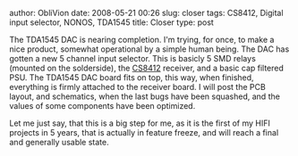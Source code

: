 author: ObliVion
date: 2008-05-21 00:26
slug: closer
tags: CS8412, Digital input selector, NONOS, TDA1545
title: Closer
type: post
 

The TDA1545 DAC is nearing completion. I'm trying, for once, to make a
nice product, somewhat operational by a simple human being.
The DAC has gotten a new 5 channel input selector. This is basicly 5 SMD relays 
(mounted on the solderside), the
[CS8412](http://groenholdt.net/wp-content/uploads/2008/05/cs8412.pdf)
receiver, and a basic cap filtered PSU. The TDA1545 DAC board fits on
top, this way, when finished, everything is firmly attached to the
receiver board. I will post the PCB layout, and schematics, when the
last bugs have been squashed, and the values of some components have
been optimized.

Let me just say, that this is a big step for me, as it is the first of
my HIFI projects in 5 years, that is actually in feature freeze, and
will reach a final and generally usable state.
